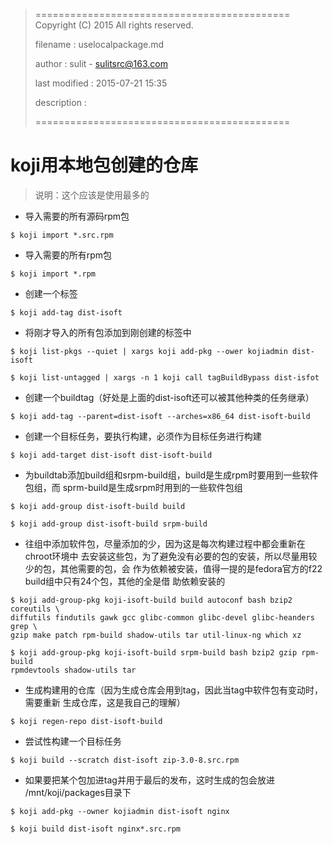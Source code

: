 > ============================================
>   Copyright (C) 2015 All rights reserved.
>
>   filename : uselocalpackage.md
>
>   author : sulit - sulitsrc@163.com
>
>   last modified : 2015-07-21 15:35
>
>   description :
>
> ============================================

koji用本地包创建的仓库
===

> 说明：这个应该是使用最多的

- 导入需要的所有源码rpm包

`$ koji import *.src.rpm`

- 导入需要的所有rpm包

`$ koji import *.rpm`

- 创建一个标签

`$ koji add-tag dist-isoft`

- 将刚才导入的所有包添加到刚创建的标签中

`$ koji list-pkgs --quiet | xargs koji add-pkg --ower kojiadmin dist-isoft`

`$ koji list-untagged | xargs -n 1 koji call tagBuildBypass dist-isfot`

- 创建一个buildtag（好处是上面的dist-isoft还可以被其他种类的任务继承）

`$ koji add-tag --parent=dist-isoft --arches=x86_64 dist-isoft-build`

- 创建一个目标任务，要执行构建，必须作为目标任务进行构建

`$ koji add-target dist-isoft dist-isoft-build`

- 为buildtab添加build组和srpm-build组，build是生成rpm时要用到一些软件包组，而
sprm-build是生成srpm时用到的一些软件包组

`$ koji add-group dist-isoft-build build`

`$ koji add-group dist-isoft-build srpm-build`

- 往组中添加软件包，尽量添加的少，因为这是每次构建过程中都会重新在chroot环境中
去安装这些包，为了避免没有必要的包的安装，所以尽量用较少的包，其他需要的包，会
作为依赖被安装，值得一提的是fedora官方的f22 build组中只有24个包，其他的全是借
助依赖安装的

```
$ koji add-group-pkg koji-isoft-build build autoconf bash bzip2 coreutils \
diffutils findutils gawk gcc glibc-common glibc-devel glibc-heanders grep \
gzip make patch rpm-build shadow-utils tar util-linux-ng which xz

$ koji add-group-pkg koji-isoft-build srpm-build bash bzip2 gzip rpm-build
rpmdevtools shadow-utils tar

```

- 生成构建用的仓库（因为生成仓库会用到tag，因此当tag中软件包有变动时，需要重新
生成仓库，这是我自己的理解）

`$ koji regen-repo dist-isoft-build`

- 尝试性构建一个目标任务

`$ koji build --scratch dist-isoft zip-3.0-8.src.rpm`

- 如果要把某个包加进tag并用于最后的发布，这时生成的包会放进
/mnt/koji/packages目录下

`$ koji add-pkg --owner kojiadmin dist-isoft nginx`

`$ koji build dist-isoft nginx*.src.rpm`
